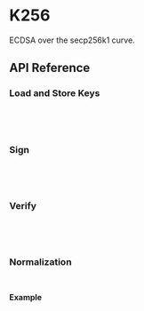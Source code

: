# K256

ECDSA over the secp256k1 curve.

## API Reference

### Load and Store Keys

```{doxygenfunction} Hacl_K256_ECDSA_public_key_compressed_from_raw
```

```{doxygenfunction} Hacl_K256_ECDSA_public_key_compressed_to_raw
```

```{doxygenfunction} Hacl_K256_ECDSA_public_key_uncompressed_from_raw
```

```{doxygenfunction} Hacl_K256_ECDSA_public_key_uncompressed_to_raw
```

<!--
### Validate Keys

TODO(API): No validate functions?

```{doxygenfunction} 
```

```{doxygenfunction} 
```
-->

### Sign

```{doxygenfunction} Hacl_K256_ECDSA_ecdsa_sign_sha256
```

```{doxygenfunction} Hacl_K256_ECDSA_ecdsa_sign_hashed_msg
```

```{doxygenfunction} Hacl_K256_ECDSA_secp256k1_ecdsa_sign_sha256
```

```{doxygenfunction} Hacl_K256_ECDSA_secp256k1_ecdsa_sign_hashed_msg
```

### Verify

```{doxygenfunction} Hacl_K256_ECDSA_ecdsa_verify_sha256
```

```{doxygenfunction} Hacl_K256_ECDSA_ecdsa_verify_hashed_msg
```

```{doxygenfunction} Hacl_K256_ECDSA_secp256k1_ecdsa_verify_sha256
```

```{doxygenfunction} Hacl_K256_ECDSA_secp256k1_ecdsa_verify_hashed_msg
```

### Normalization

```{doxygenfunction} Hacl_K256_ECDSA_secp256k1_ecdsa_is_signature_normalized
```

```{doxygenfunction} Hacl_K256_ECDSA_secp256k1_ecdsa_signature_normalize
```

**Example**

<!--
TODO(Example):

```{literalinclude} ../../../../tests/k256_ecdsa.cc
:language: C
:dedent:
:start-after: "// START"
:end-before: "// END"
```
-->
